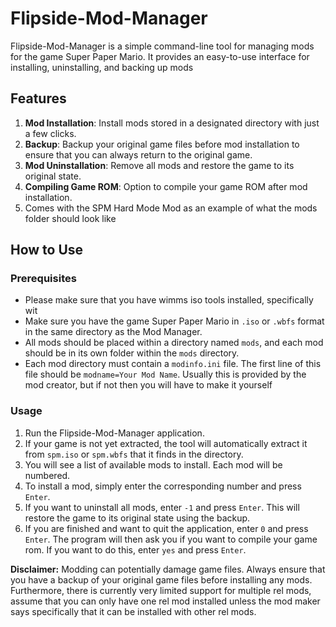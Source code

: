 # Flipside-Mod-Manager

Flipside-Mod-Manager is a simple command-line tool for managing mods for the game Super Paper Mario. It provides an easy-to-use interface for installing, uninstalling, and backing up mods

## Features

1. **Mod Installation**: Install mods stored in a designated directory with just a few clicks.
2. **Backup**: Backup your original game files before mod installation to ensure that you can always return to the original game.
3. **Mod Uninstallation**: Remove all mods and restore the game to its original state.
4. **Compiling Game ROM**: Option to compile your game ROM after mod installation.
5. Comes with the SPM Hard Mode Mod as an example of what the mods folder should look like

## How to Use

### Prerequisites
- Please make sure that you have wimms iso tools installed, specifically wit
- Make sure you have the game Super Paper Mario in `.iso` or `.wbfs` format in the same directory as the Mod Manager.
- All mods should be placed within a directory named `mods`, and each mod should be in its own folder within the `mods` directory.
- Each mod directory must contain a `modinfo.ini` file. The first line of this file should be `modname=Your Mod Name`. Usually this is provided by the mod creator, but if not then you will have to make it yourself

### Usage

1. Run the Flipside-Mod-Manager application.
2. If your game is not yet extracted, the tool will automatically extract it from `spm.iso` or `spm.wbfs` that it finds in the directory.
3. You will see a list of available mods to install. Each mod will be numbered.
4. To install a mod, simply enter the corresponding number and press `Enter`.
5. If you want to uninstall all mods, enter `-1` and press `Enter`. This will restore the game to its original state using the backup.
6. If you are finished and want to quit the application, enter `0` and press `Enter`. The program will then ask you if you want to compile your game rom. If you want to do this, enter `yes` and press `Enter`.

**Disclaimer:** Modding can potentially damage game files. Always ensure that you have a backup of your original game files before installing any mods. Furthermore, there is currently very limited support for multiple rel mods, assume that you can only have one rel mod installed unless the mod maker says specifically that it can be installed with other rel mods.
